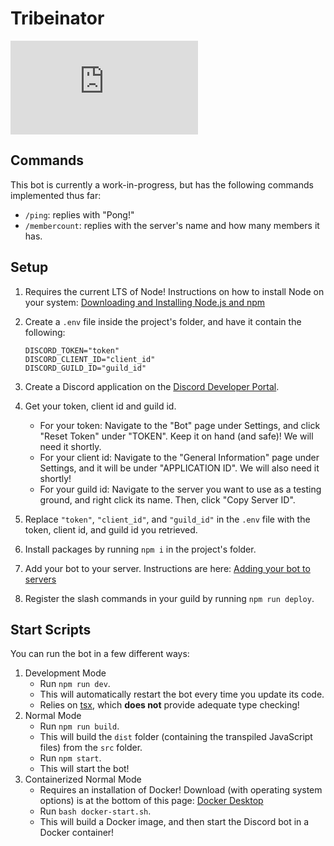 # Tribeinator
[![discord.js](https://img.shields.io/github/package-json/dependency-version/KevinNovak/Discord-Bot-TypeScript-Template/discord.js)](https://discord.js.org/)

## Commands

This bot is currently a work-in-progress, but has the following commands implemented thus far:

- `/ping`: replies with "Pong!"
- `/membercount`: replies with the server's name and how many members it has.

## Setup
1. Requires the current LTS of Node! Instructions on how to install Node on your system: [Downloading and Installing Node.js and npm](https://docs.npmjs.com/downloading-and-installing-node-js-and-npm)
2. Create a `.env` file inside the project's folder, and have it contain the following:

    ```
    DISCORD_TOKEN="token"
    DISCORD_CLIENT_ID="client_id"
    DISCORD_GUILD_ID="guild_id"
    ```
3. Create a Discord application on the [Discord Developer Portal](https://discord.com/developers/applications/).
4. Get your token, client id and guild id.
    - For your token: Navigate to the "Bot" page under Settings, and click "Reset Token" under "TOKEN". Keep it on hand (and safe)! We will need it shortly.
    - For your client id: Navigate to the "General Information" page under Settings, and it will be under "APPLICATION ID". We will also need it shortly!
    - For your guild id: Navigate to the server you want to use as a testing ground, and right click its name. Then, click "Copy Server ID".
5. Replace `"token"`, `"client_id"`, and `"guild_id"` in the `.env` file with the token, client id, and guild id you retrieved.
6. Install packages by running `npm i` in the project's folder.
7. Add your bot to your server. Instructions are here: [Adding your bot to servers](https://discordjs.guide/preparations/adding-your-bot-to-servers.html)
8. Register the slash commands in your guild by running `npm run deploy`.

## Start Scripts

You can run the bot in a few different ways:

1. Development Mode
    - Run `npm run dev`.
    - This will automatically restart the bot every time you update its code.
    - Relies on [tsx](https://www.npmjs.com/package/tsx), which **does not** provide adequate type checking!
2. Normal Mode
    - Run `npm run build`.
    - This will build the `dist` folder (containing the transpiled JavaScript files) from the `src` folder.
    - Run `npm start`.
    - This will start the bot!
3. Containerized Normal Mode
    - Requires an installation of Docker! Download (with operating system options) is at the bottom of this page: [Docker Desktop](https://docs.docker.com/desktop/)
    - Run `bash docker-start.sh`.
    - This will build a Docker image, and then start the Discord bot in a Docker container!
